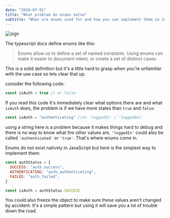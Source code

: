 ```yaml
---
date: "2019-07-01"
title: "What problem do enums solve"
subtitle: "What are enums used for and how you can implement them in JavaScript"
---
```


![sign](https://images.unsplash.com/photo-1508237866955-4439ca21b062?ixlib=rb-1.2.1&auto=format&fit=crop&w=1350&q=80)

The typescript docs define enums like this:

> Enums allow us to define a set of named constants. Using enums can make it
> easier to document intent, or create a set of distinct cases.

This is a solid definition but it's a little hard to grasp when you're
unfamiliar with the use case so lets clear that up.

consider the following code:

```javascript
const isAuth = true // or false
```

If you read this code it's immediately clear what options there are and what
`isAuth` does, the problem is if we have more states than `true` and `false`:

```js
const isAuth = "authenticating" //or 'loggedIn' / 'loggedOut'
```

using a string here is a problem because it makes things hard to debug and there
is no way to know what the other values are, `'loggedIn'` could also be called
`'authenticated'` or `'true'`. That's where enums come in.

Enums do not exist natively in JavaScript but here is the simplest way to
implement them:

```js
const authStatus = {
  SUCCESS: "auth_success",
  AUTHENTICATING: "auth_authenticating",
  FAILED: "auth_failed",
}

const isAuth = authStatus.SUCCESS
```

You could also freeze the object to make sure these values aren't changed by
accident. It's a simple pattern but using it will save you a lot of trouble down
the road.
